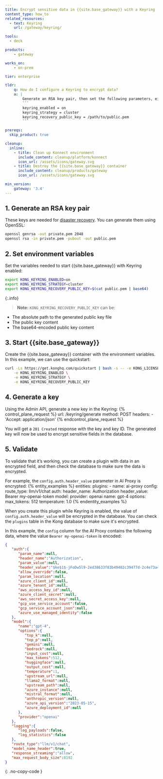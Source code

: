 ```yaml
---
title: Encrypt sensitive data in {{site.base_gateway}} with a Keyring
content_type: how_to
related_resources:
  - text: Keyring
    url: /gateway/keyring/

tools:
  - deck

products:
    - gateway

works_on:
    - on-prem

tier: enterprise

tldr:
    q: How do I configure a Keyring to encrypt data?
    a: |
        Generate an RSA key pair, then set the following parameters, either as environment variables or in `kong.conf`:
        ```
        keyring_enabled = on
        keyring_strategy = cluster
        keyring_recovery_public_key = /path/to/public.pem
        ```

prereqs:
  skip_product: true

cleanup:
  inline:
    - title: Clean up Konnect environment
      include_content: cleanup/platform/konnect
      icon_url: /assets/icons/gateway.svg
    - title: Destroy the {{site.base_gateway}} container
      include_content: cleanup/products/gateway
      icon_url: /assets/icons/gateway.svg

min_version:
    gateway: '3.4'
---
```


## 1. Generate an RSA key pair

These keys are needed for [disaster recovery](/gateway/keyring/#disaster-recovery). You can generate them using OpenSSL:
```sh
openssl genrsa -out private.pem 2048
openssl rsa -in private.pem -pubout -out public.pem
```

## 2. Set environment variables

Set the variables needed to start {{site.base_gateway}} with Keyring enabled:
```sh
export KONG_KEYRING_ENABLED=on
export KONG_KEYRING_STRATEGY=cluster
export KONG_KEYRING_RECOVERY_PUBLIC_KEY=$(cat public.pem | base64)
```

{:.info}
> **Note:** `KONG_KEYRING_RECOVERY_PUBLIC_KEY` can be:
* The absolute path to the generated public key file
* The public key content
* The base64-encoded public key content

## 3. Start {{site.base_gateway}}

Create the {{site.base_gateway}} container with the environment variables. In this example, we can use the quickstart:
```sh
curl -Ls https://get.konghq.com/quickstart | bash -s -- -e KONG_LICENSE_DATA \
    -e KONG_KEYRING_ENABLED \
    -e KONG_KEYRING_STRATEGY \
    -e KONG_KEYRING_RECOVERY_PUBLIC_KEY
```

## 4. Generate a key

Using the Admin API, generate a new key in the Keyring:
{% control_plane_request %}
  url: /keyring/generate
  method: POST
  headers:
      - 'Accept: application/json'
{% endcontrol_plane_request %}

You will get a `201 Created` response with the key and key ID. The generated key will now be used to encrypt sensitive fields in the database.

## 5. Validate

To validate that it’s working, you can create a plugin with data in an encrypted field, and then check the database to make sure the data is encrypted. 

For example, the `config.auth.header_value` parameter in AI Proxy is encrypted:
{% entity_examples %}
entities:
  plugins:
    - name: ai-proxy
      config:
        route_type: llm/v1/chat
        auth:
          header_name: Authorization
          header_value: Bearer my-openai-token
        model:
          provider: openai
          name: gpt-4
          options:
            max_tokens: 512
            temperature: 1.0
{% endentity_examples %}

When you create this plugin while Keyring is enabled, the value of `config.auth.header_value` will be encrypted in the database. You can check the `plugins` table in the Kong database to make sure it's encrypted. 

In this example, the `config` column for the AI Proxy contains the following data, where the value `Bearer my-openai-token` is encoded:
```json
{
   "auth":{
      "param_name":null,
      "header_name":"Authorization",
      "param_value":null,
      "header_value":"$ke$1$-jFoDw5l9-2ed38633f83b49482c39477d-2c4e73a404092e3b2874ecb7eb88f2fb89728816261b",
      "allow_override":false,
      "param_location":null,
      "azure_client_id":null,
      "azure_tenant_id":null,
      "aws_access_key_id":null,
      "azure_client_secret":null,
      "aws_secret_access_key":null,
      "gcp_use_service_account":false,
      "gcp_service_account_json":null,
      "azure_use_managed_identity":false
   },
   "model":{
      "name":"gpt-4",
      "options":{
         "top_k":null,
         "top_p":null,
         "gemini":null,
         "bedrock":null,
         "input_cost":null,
         "max_tokens":512,
         "huggingface":null,
         "output_cost":null,
         "temperature":1,
         "upstream_url":null,
         "llama2_format":null,
         "upstream_path":null,
         "azure_instance":null,
         "mistral_format":null,
         "anthropic_version":null,
         "azure_api_version":"2023-05-15",
         "azure_deployment_id":null
      },
      "provider":"openai"
   },
   "logging":{
      "log_payloads":false,
      "log_statistics":false
   },
   "route_type":"llm/v1/chat",
   "model_name_header":true,
   "response_streaming":"allow",
   "max_request_body_size":8192
}
```
{: .no-copy-code }
